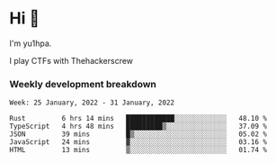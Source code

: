 # Hi 👋

I'm yu1hpa.

I play CTFs with Thehackerscrew

### Weekly development breakdown

<!--START_SECTION:waka-->
```text
Week: 25 January, 2022 - 31 January, 2022

Rust         6 hrs 14 mins   ████████████░░░░░░░░░░░░░   48.10 % 
TypeScript   4 hrs 48 mins   █████████▒░░░░░░░░░░░░░░░   37.09 % 
JSON         39 mins         █▒░░░░░░░░░░░░░░░░░░░░░░░   05.02 % 
JavaScript   24 mins         ▓░░░░░░░░░░░░░░░░░░░░░░░░   03.16 % 
HTML         13 mins         ▒░░░░░░░░░░░░░░░░░░░░░░░░   01.74 % 
```
<!--END_SECTION:waka-->

